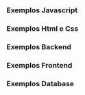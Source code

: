 ### Exemplos Javascript

[]()
[]()
[]()
[]()


### Exemplos Html e Css

[]()
[]()
[]()
[]()



### Exemplos Backend

[]()
[]()
[]()
[]()



### Exemplos Frontend

[]()
[]()
[]()
[]()



### Exemplos Database

[]()
[]()
[]()
[]()
